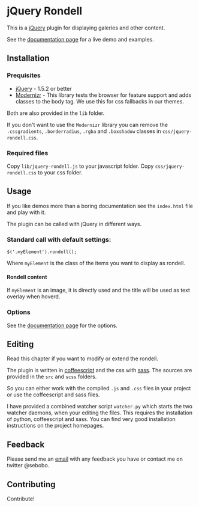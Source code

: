 jQuery Rondell
=============

This is a [jQuery](http://www.jquery.com) plugin for displaying galeries and other content.

See the [documentation page](http://sebobo.github.com/jquery.rondell/) for a live demo and examples.


Installation
------------

### Prequisites

 * [jQuery](http://www.jquery.com) - 1.5.2 or better
 * [Modernizr](http://www.modernizr.com) - This library tests the browser for feature support and adds classes to the body tag. We use this for css fallbacks in our themes.
 
Both are also provided in the `lib` folder. 

If you don't want to use the `Modernizr` library you can remove the `.cssgradients`, `.borderradius`, `.rgba` and `.boxshadow` classes in `css/jquery-rondell.css`.

### Required files

Copy `lib/jquery-rondell.js` to your javascript folder.
Copy `css/jquery-rondell.css` to your css folder.


Usage
-----

If you like demos more than a boring documentation see the `index.html` file and play with it.

The plugin can be called with jQuery in different ways.
    
### Standard call with default settings:

    $('.myElement').rondell();
    
Where `myElement` is the class of the items you want to display as rondell.

#### Rondell content

If `myElement` is an image, it is directly used and the title will be used as text overlay when hoverd.

### Options

See the [documentation page](http://sebobo.github.com/jquery.rondell/) for the options.

Editing
-------

Read this chapter if you want to modify or extend the rondell.

The plugin is written in [coffeescript](http://jashkenas.github.com/coffee-script/) and the css with [sass](http://sass-lang.com/).
The sources are provided in the `src` and `scss` folders.  

So you can either work with the compiled `.js` and `.css` files in your project or use the coffeescript and sass files.

I have provided a combined watcher script `watcher.py` which starts the two watcher daemons, when your editing the files.
This requires the installation of python, coffeescript and sass. You can find very good installation instructions on the project homepages.

Feedback
--------

Please send me an [email](sebastian@helzle.net) with any feedback you have or contact me on twitter @sebobo.

Contributing
------------

Contribute!
